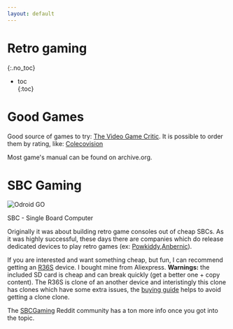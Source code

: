 ```yaml
---
layout: default
---
```


# Retro gaming
{:.no_toc}

* toc  
{:toc}


# Good Games

Good source of games to try: [The Video Game Critic](http://videogamecritic.com/).
It is possible to order them by rating, like: [Colecovision](http://videogamecritic.com/coleco_g.htm)

Most game's manual can be found on archive.org.

# SBC Gaming

![Odroid GO](https://cdn.hardkernel.com/wp-content/uploads/2018/10/go-%EB%B3%B4%EB%93%9C-1.jpg)

SBC - Single Board Computer

Originally it was about building retro game consoles out of cheap SBCs. As it was highly successful, these days there are companies which do release dedicated devices to play retro games (ex: [Powkiddy](https://powkiddy.com/),[Anbernic](https://anbernic.com/)).

If you are interested and want something cheap, but fun, I can recommend getting an [R36S](https://handhelds.miraheze.org/wiki/R36S_Handheld_Wiki) device. I bought mine from Aliexpress. **Warnings:** the included SD card is cheap and can break quickly (get a better one + copy content). The R36S is clone of an another device and interistingly this clone has clones which have some extra issues, the [buying guide](https://handhelds.miraheze.org/wiki/R36S_Buying_Guide) helps to avoid getting a clone clone.


The [SBCGaming](https://old.reddit.com/r/SBCGaming/) Reddit community has a ton more info once you got into the topic.
